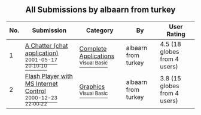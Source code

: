 ﻿<div align="center">

## All Submissions by albaarn from turkey

</div>

No.  | Submission | Category | By   | User Rating
---- | ---------- | -------- | ---- | -----------
1 | [A Chatter \(chat application\)<br /><sup>2001-05-17 20:10:10</sup>](https://github.com/Planet-Source-Code/albaarn-from-turkey-a-chatter-chat-application__1-23232) | [Complete Applications<br /><sup>Visual Basic</sup>](../ByCategory/complete-applications__1-27.md) | albaarn from turkey | 4.5 (18 globes from 4 users)
2 | [Flash Player with MS Internet Control<br /><sup>2000-12-23 22:00:22</sup>](https://github.com/Planet-Source-Code/albaarn-from-turkey-flash-player-with-ms-internet-control__1-13821) | [Graphics<br /><sup>Visual Basic</sup>](../ByCategory/graphics__1-46.md) | albaarn from turkey | 3.8 (15 globes from 4 users)
